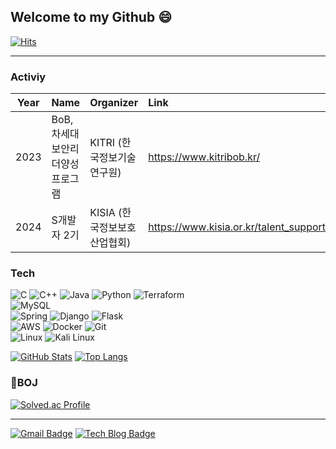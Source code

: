 ## Welcome to my Github 😄
  [![Hits](https://hits.seeyoufarm.com/api/count/incr/badge.svg?url=https%3A%2F%2Fgithub.com%2FWest-wise&count_bg=%2379C83D&title_bg=%23555555&icon=&icon_color=%23E7E7E7&title=TODAY&edge_flat=false)](https://hits.seeyoufarm.com)

***
### Activiy
| Year | Name                                                                          | Organizer                                                                  | Link                                                          |
|:----:|:------------------------------------------------------------------------------|:---------------------------------------------------------------------------|:--------------------------------------------------------------|
| 2023 | BoB, 차세대보안리더양성프로그램 | KITRI (한국정보기술연구원)  | https://www.kitribob.kr/                                      |
| 2024 | S개발자 2기                 | KISIA (한국정보보호산업협회)       | https://www.kisia.or.kr/talent_support/education_business/s_developer                     |  
  
### Tech
![C](https://img.shields.io/badge/C-A8B9CC?style=for-the-badge&logo=c&logoColor=white)
![C++](https://img.shields.io/badge/C++-00599C?style=for-the-badge&logo=cplusplus&logoColor=white)
![Java](https://img.shields.io/badge/Java-007396?style=for-the-badge&logo=java&logoColor=white)
![Python](https://img.shields.io/badge/Python-3776AB?style=for-the-badge&logo=python&logoColor=white)
![Terraform](https://img.shields.io/badge/Terraform-623CE4?style=for-the-badge&logo=terraform&logoColor=white)  
![MySQL](https://img.shields.io/badge/MySQL-4479A1?style=for-the-badge&logo=mysql&logoColor=white)  
![Spring](https://img.shields.io/badge/Spring-6DB33F?style=for-the-badge&logo=spring&logoColor=white)
![Django](https://img.shields.io/badge/Django-092E20?style=for-the-badge&logo=django&logoColor=white)
![Flask](https://img.shields.io/badge/Flask-000000?style=for-the-badge&logo=flask&logoColor=white)  
![AWS](https://img.shields.io/badge/AWS-232F3E?style=for-the-badge&logo=amazon-aws&logoColor=white)
![Docker](https://img.shields.io/badge/Docker-2496ED?style=for-the-badge&logo=docker&logoColor=white)
![Git](https://img.shields.io/badge/Git-F05032?style=for-the-badge&logo=git&logoColor=white)  
![Linux](https://img.shields.io/badge/Linux-FCC624?style=for-the-badge&logo=linux&logoColor=black)
![Kali Linux](https://img.shields.io/badge/Kali_Linux-557C94?style=for-the-badge&logo=kali-linux&logoColor=white)

[![GitHub Stats](https://github-readme-stats.vercel.app/api?username=West-wise&show_icons=true&theme=dark&hide_border=true&card_width=400)](https://github.com/West-wise/West-wise)
[![Top Langs](https://github-readme-stats.vercel.app/api/top-langs/?username=West-wise&langs_count=8&layout=compact&theme=dark&hide_border=true&card_width=400)](https://github.com/West-wise/West-wise)



  
### 🏅BOJ 
[![Solved.ac Profile](http://mazassumnida.wtf/api/v2/generate_badge?boj=psh0036)](https://solved.ac/psh0036)


---

[![Gmail Badge](https://img.shields.io/badge/Gmail-d14836?style=flat-square&logo=Gmail&logoColor=white&link=mailto:hsp003636@gmail.com)](mailto:hsp003636@gmail.com)
[![Tech Blog Badge](http://img.shields.io/badge/-Tech%20blog-black?style=flat-square&logo=github&link=https://psh0036.tistory.com/)](https://psh0036.tistory.com/)


